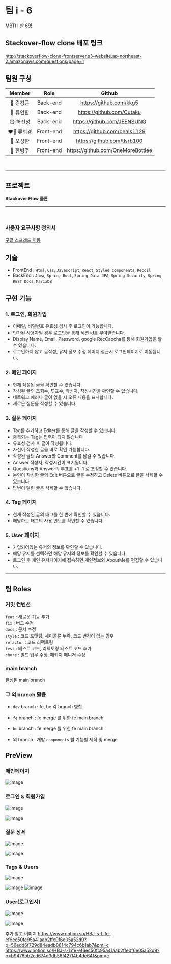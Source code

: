 # 팀 i - 6

MBTI I 만 6명

## Stackover-flow clone 배포 링크

http://stackoverflow-clone-frontserver.s3-website.ap-northeast-2.amazonaws.com/questions/page=1

## 팀원 구성

| **Member** |   Role    |              Github               |
| :--------: | :-------: | :-------------------------------: |
| 🌃 김경근  | Back-end  |      https://github.com/kkg5      |
| 🦑 류인환  | Back-end  |     https://github.com/Cutaku     |
| 😄 허진성  | Back-end  |    https://github.com/JEENSUNG    |
| ❤️‍🔥 류희경  | Front-end |   https://github.com/beals1129    |
|  🫡 오성환  | Front-end |    https://github.com/tlsrb100    |
| 🐻 한병주  | Front-end | https://github.com/OneMoreBottlee |

<br/>

<hr/>

## 프로젝트

**Stackover Flow 클론**

<hr/><br/>

### 사용자 요구사항 정의서

[구글 스프레드 이동](https://docs.google.com/spreadsheets/d/1p5ihL-2yTiUlLbkLstMPKxfO8cgHLpnlJ-lln_8BDxY/edit#gid=0)

## 기술

- FrontEnd : `Html`, `Css`, `Javascript`, `React`, `Styled Components`, `Recoil`
- BackEnd : `Java`, `Spring Boot`, `Spring Data JPA`, `Spring Security`, `Spring REST Docs`, `MariaDB`

## 구현 기능

### 1. 로그인, 회원가입

- 이메일, 비밀번호 유효성 검사 후 로그인이 가능합니다.
- 인가된 사용자일 경우 로그인을 통해 세션 id를 부여받습니다.
- Display Name, Email, Password, google RecCapcha를 통해 회원가입을 할 수 있습니다.
- 로그인하지 않고 글작성, 유저 정보 수정 페이지 접근시 로그인페이지로 이동됩니다.

### 2. 메인 페이지

- 현재 작성된 글을 확인할 수 있습니다.
- 작성된 글의 조회수, 투표수, 작성자, 작성시간을 확인할 수 있습니다.
- 네트워크 에러나 글이 없을 시 오류 내용을 표시합니다.
- 새로운 질문을 작성할 수 있습니다.

### 3. 질문 페이지

- Tag를 추가하고 Editer를 통해 글을 작성할 수 있습니다.
- 중복되는 Tag는 입력이 되지 않습니다
- 유효성 검사 후 글이 작성됩니다.
- 자신이 작성한 글을 바로 확인 가능합니다.
- 작성된 글의 Answer와 Comment를 남길 수 있습니다.
- Answer 작성자, 작성시간이 표기됩니다.
- Questions과 Answer의 투표를 +1 -1 로 조정할 수 있습니다.
- 본인이 작성한 글의 Edit 버튼으로 글을 수정하고 Delete 버튼으로 글을 삭제할 수 있습니다.
- 답변이 달린 글은 삭제할 수 없습니다.

### 4. Tag 페이지

- 현재 작성된 글의 태그를 한 번에 확인할 수 있습니다.
- 해당하는 태그의 사용 빈도를 확인할 수 있습니다.

### 5. User 페이지

- 가입되어있는 유저의 정보를 확인할 수 있습니다.
- 해당 유저를 선택하면 해당 유저의 정보를 확인할 수 있습니다.
- 로그인 후 개인 유저페이지에 접속하면 개인정보와 AboutMe를 편집할 수 있습니다.

<hr/>

## 팀 Roles

### 커밋 컨벤션

`feat` : 새로운 기능 추가<br/>
`fix` : 버그 수정<br/>
`docs` : 문서 수정<br/>
`style` : 코드 포맷팅, 세미콜론 누락, 코드 변경이 없는 경우<br/>
`refactor` : 코드 리펙토링<br/>
`test` : 테스트 코드, 리펙토링 테스트 코드 추가<br/>
`chore` : 빌드 업무 수정, 패키지 매니저 수정<br/>

### main branch

완성된 main branch

### 그 외 branch 활용

- `dev` branch : fe, be 각 branch 병합
- `fe` branch : fe merge 를 위한 fe main branch
- `be` branch : fe merge 를 위한 fe main branch

- 외 branch : 개발 `conponents` 별 기능별 제작 및 merge

## PreView

### 메인페이지

![image](https://user-images.githubusercontent.com/57256728/200263273-80dd9551-b9e1-465c-adea-1de81c0d5e88.png)


### 로그인 & 회원가입 

![image](https://user-images.githubusercontent.com/57256728/200263234-d40b9108-1f2e-418e-8eff-291e91f6a47d.png)

![image](https://user-images.githubusercontent.com/57256728/200263253-b8512ec5-f308-40b7-b377-65d1be504272.png)

### 질문 상세

![image](https://user-images.githubusercontent.com/57256728/200263385-723f598e-f92c-426e-87d1-f50ebe5f67cf.png)

![image](https://user-images.githubusercontent.com/57256728/200263413-d61a1b67-d05b-4615-b48e-5e9746ade818.png)


### Tags & Users

![image](https://user-images.githubusercontent.com/57256728/200263559-8ec532c9-e503-4304-bc75-36f2ea2f735c.png)

![image](https://user-images.githubusercontent.com/57256728/200263577-72d17216-c7f8-42d2-9f43-80ed36695cac.png)
![image](https://user-images.githubusercontent.com/57256728/200263597-bfa179b6-8ec1-48e5-af14-ae594361c043.png)


### User(로그인시)

![image](https://user-images.githubusercontent.com/57256728/200263665-8264631f-260b-4bd1-8f6f-6f20fa472fc5.png)

![image](https://user-images.githubusercontent.com/57256728/200263706-c527b6fb-5e82-4bc8-8ccd-483d1b0e1112.png)


추가 참고 이미지 
https://www.notion.so/HBJ-s-Life-ef6ec50fc95a41aab2ffe0f6e05a52d9?p=56edd6f729d84eadb8814c794c6b1ab7&pm=c
https://www.notion.so/HBJ-s-Life-ef6ec50fc95a41aab2ffe0f6e05a52d9?p=b9476bb2cd674d3db56f427f4b4dc64f&pm=c

